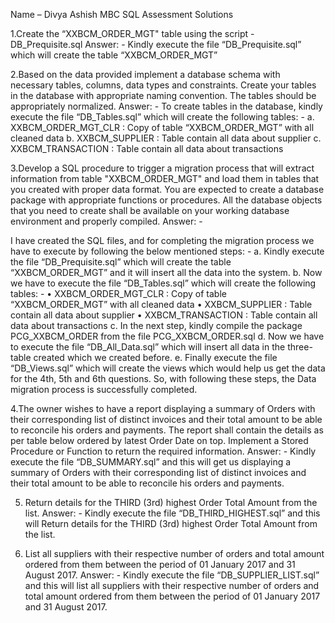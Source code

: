 Name – Divya Ashish
MBC SQL Assessment Solutions 

1.Create the “XXBCM_ORDER_MGT" table using the script - DB_Prequisite.sql
Answer: - Kindly execute the file “DB_Prequisite.sql” which will create the table “XXBCM_ORDER_MGT”

2.Based on the data provided implement a database schema with necessary tables, columns, data types and constraints. Create your tables in the database with appropriate naming convention. The tables should be appropriately normalized.
Answer: - To create tables in the database, kindly execute the file “DB_Tables.sql” which will create the following tables: -
 a. XXBCM_ORDER_MGT_CLR : Copy of table “XXBCM_ORDER_MGT” with all cleaned data
 b. XXBCM_SUPPLIER : Table contain all data about supplier 
 c. XXBCM_TRANSACTION : Table contain all data about transactions

3.Develop a SQL procedure to trigger a migration process that will extract information from table "XXBCM_ORDER_MGT" and load them in tables that you created with proper data format. You are expected to create a database package with appropriate functions or procedures. All the database objects that you need to create shall be available on your working database environment and properly compiled.
Answer: -

I have created the SQL files, and for completing the migration process we have to execute by following the below mentioned steps: -
a.	Kindly execute the file “DB_Prequisite.sql” which will create the table “XXBCM_ORDER_MGT” and it will insert all the data into the system.
b.	Now we have to execute the file “DB_Tables.sql” which will create the following tables: -
 • XXBCM_ORDER_MGT_CLR : Copy of table “XXBCM_ORDER_MGT” with all cleaned data
 • XXBCM_SUPPLIER : Table contain all data about supplier 
 • XXBCM_TRANSACTION : Table contain all data about transactions
c.	In the next step, kindly compile the package PCG_XXBCM_ORDER from the file PCG_XXBCM_ORDER.sql
d.	Now we have to execute the file “DB_All_Data.sql” which will insert all data in the three-table created which we created before.
e.	Finally execute the file “DB_Views.sql” which will create the views which would help us get the data for the 4th, 5th and 6th questions.
So, with following these steps, the Data migration process is successfully completed.



4.The owner wishes to have a report displaying a summary of Orders with their corresponding list of distinct invoices and their total amount to be able to reconcile his orders and payments. The report shall contain the details as per table below ordered by latest Order Date on top. Implement a Stored Procedure or Function to return the required information.
Answer: - Kindly execute the file “DB_SUMMARY.sql” and this will get us displaying a summary of Orders with their corresponding list of distinct invoices and their total amount to be able to reconcile his orders and payments.

5. Return details for the THIRD (3rd) highest Order Total Amount from the list.
Answer: - Kindly execute the file “DB_THIRD_HIGHEST.sql” and this will Return details for the THIRD (3rd) highest Order Total Amount from the list.

6. List all suppliers with their respective number of orders and total amount ordered from them between the period of 01 January 2017 and 31 August 2017.
Answer: - Kindly execute the file “DB_SUPPLIER_LIST.sql” and this will list all suppliers with their respective number of orders and total amount ordered from them between the period of 01 January 2017 and 31 August 2017.

